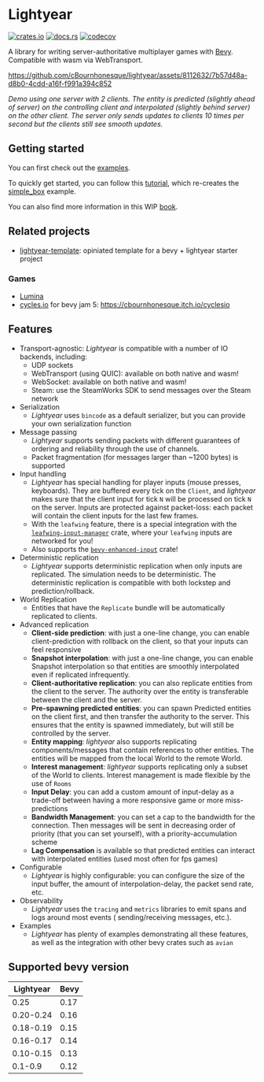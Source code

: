 # Lightyear

[![crates.io](https://img.shields.io/crates/v/lightyear)](https://crates.io/crates/lightyear)
[![docs.rs](https://docs.rs/lightyear/badge.svg)](https://docs.rs/lightyear)
[![codecov](https://codecov.io/gh/cBournhonesque/lightyear/branch/main/graph/badge.svg?token=N1G28NQB1L)](https://codecov.io/gh/cBournhonesque/lightyear)

A library for writing server-authoritative multiplayer games with [Bevy](https://bevyengine.org/). Compatible with wasm
via WebTransport.

https://github.com/cBournhonesque/lightyear/assets/8112632/7b57d48a-d8b0-4cdd-a16f-f991a394c852

*Demo using one server with 2 clients. The entity is predicted (slightly ahead of server) on the controlling client and
interpolated (slightly behind server) on the other client.
The server only sends updates to clients 10 times per second but the clients still see smooth updates.*

## Getting started 

You can first check out the [examples](https://github.com/cBournhonesque/lightyear/tree/main/examples).

To quickly get started, you can follow
this [tutorial](https://cbournhonesque.github.io/lightyear/book/tutorial/title.html), which re-creates
the [simple_box](https://github.com/cBournhonesque/lightyear/tree/main/examples/simple_box) example.

You can also find more information in this WIP [book](https://cbournhonesque.github.io/lightyear/book/).

## Related projects

- [lightyear-template](https://github.com/Piefayth/lightyear-template/tree/main): opiniated template for a bevy + lightyear starter project

### Games

- [Lumina](https://github.com/nixon-voxell/lumina)
- [cycles.io](https://github.com/cBournhonesque/jam5) for bevy jam 5: https://cbournhonesque.itch.io/cyclesio


## Features


- Transport-agnostic: *Lightyear* is compatible with a number of IO backends, including:
    - UDP sockets
    - WebTransport (using QUIC): available on both native and wasm!
    - WebSocket: available on both native and wasm!
    - Steam: use the SteamWorks SDK to send messages over the Steam network
- Serialization
    - *Lightyear* uses `bincode` as a default serializer, but you can provide your own serialization function
- Message passing
    - *Lightyear* supports sending packets with different guarantees of ordering and reliability through the use of
      channels.
    - Packet fragmentation (for messages larger than ~1200 bytes) is supported
- Input handling
    - *Lightyear* has special handling for player inputs (mouse presses, keyboards).
      They are buffered every tick on the `Client`, and *lightyear* makes sure that the client input for tick `N` will
      be processed on tick `N` on the server.
      Inputs are protected against packet-loss: each packet will contain the client inputs for the last few frames.
    - With the `leafwing` feature, there is a special integration with
      the [`leafwing-input-manager`](https://github.com/Leafwing-Studios/leafwing-input-manager) crate, where
      your `leafwing` inputs are networked for you!
    - Also supports the [`bevy-enhanced-input`](https://github.com/projectharmonia/bevy_enhanced_input) crate!
- Deterministic replication
    - *Lightyear* supports deterministic replication when only inputs are replicated. The simulation needs to be deterministic.
      The deterministic replication is compatible with both lockstep and prediction/rollback.
- World Replication
    - Entities that have the `Replicate` bundle will be automatically replicated to clients.
- Advanced replication
    - **Client-side prediction**: with just a one-line change, you can enable client-prediction with rollback on the
      client, so that your inputs can feel responsive
    - **Snapshot interpolation**: with just a one-line change, you can enable Snapshot interpolation so that entities
      are smoothly interpolated even if replicated infrequently.
    - **Client-authoritative replication**: you can also replicate entities from the client to the server. The authority over the entity is transferable between the client and the server.
    - **Pre-spawning predicted entities**: you can spawn Predicted entities on the client first, and then transfer the
      authority to the server. This ensures that the entity is spawned immediately, but will still be controlled by the server.
    - **Entity mapping**: *lightyear* also supports replicating components/messages that contain references to other
      entities. The entities will be mapped from the local World to the remote World.
    - **Interest management**: *lightyear* supports replicating only a subset of the World to clients. Interest
      management is made flexible by the use of `Rooms`
    - **Input Delay**: you can add a custom amount of input-delay as a trade-off between having a more responsive game
      or more miss-predictions
    - **Bandwidth Management**: you can set a cap to the bandwidth for the connection. Then messages will be sent in
      decreasing order of priority (that you can set yourself), with a priority-accumulation scheme
    - **Lag Compensation** is available so that predicted entities can interact with interpolated entities (used most often for fps games)
- Configurable
    - *Lightyear* is highly configurable: you can configure the size of the input buffer, the amount of
      interpolation-delay, the packet send rate, etc.
- Observability
    - *Lightyear* uses the `tracing` and `metrics` libraries to emit spans and logs around most events (
      sending/receiving messages, etc.).
- Examples
    - *Lightyear* has plenty of examples demonstrating all these features, as well as the integration with other bevy
      crates such as `avian`



## Supported bevy version

| Lightyear | Bevy |
|-----------|------|
| 0.25      | 0.17 |
| 0.20-0.24 | 0.16 |
| 0.18-0.19 | 0.15 |
| 0.16-0.17 | 0.14 |
| 0.10-0.15 | 0.13 |
| 0.1-0.9   | 0.12 |
